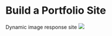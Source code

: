 # Build a Portfolio Site
Dynamic image response site
![](http://oktwqa7br.bkt.clouddn.com/Udacity/FEND/portfolio/image/overview.png)
